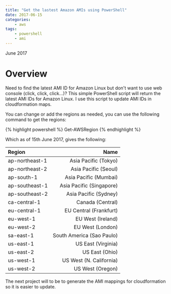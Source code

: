 ```yaml
---
title: "Get the lastest Amazon AMIs using PowerShell"
date: 2017-06-15
categories:
    - aws
tags:
    - powershell
    - ami
---
```

June 2017

# Overview

Need to find the latest AMI ID for Amazon Linux but don't want to use web console (click, click, click...)? This simple PowerShell script will return the latest AMI IDs for Amazon Linux. I use this script to update AMI IDs in cloudformation maps.

<script src="https://gist.github.com/MatthewJDavis/9618049c2b75a36b8c8ee58b7a364dfd.js"></script>

 You can change or add the regions as needed, you can use the following command to get the regions:

{% highlight powershell %}
Get-AWSRegion
{% endhighlight %}

Which as of 15th June 2017, gives the following:

| Region | Name |
| :--- | ---: |                      
|ap-northeast-1| Asia Pacific (Tokyo)|
|ap-northeast-2| Asia Pacific (Seoul)|      
|ap-south-1|     Asia Pacific (Mumbai)|     
|ap-southeast-1| Asia Pacific (Singapore)|  
|ap-southeast-2| Asia Pacific (Sydney)|     
|ca-central-1|   Canada (Central)|          
|eu-central-1|   EU Central (Frankfurt)|    
|eu-west-1|      EU West (Ireland)|         
|eu-west-2|      EU West (London)|          
|sa-east-1|      South America (Sao Paulo)|
|us-east-1|      US East (Virginia)| 
|us-east-2|      US East (Ohio)|
|us-west-1|      US West (N. California)|
|us-west-2|      US West (Oregon)|

The next project will to be to generate the AMI mappings for cloudformation so it is easier to update.